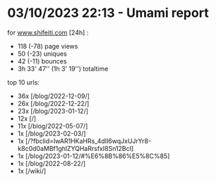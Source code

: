 # 03/10/2023 22:13 - Umami report
for www.shifeiti.com [24h] :

 - 118 (-78) page views
 - 50 (-23) uniques
 - 42 (-11) bounces
 - 3h 33' 47'' (1h 3' 19'') totaltime


top 10 urls:
 - 36x [/blog/2022-12-09/]
 - 26x [/blog/2022-12-22/]
 - 23x [/blog/2023-01-12/]
 - 12x [/]
 - 11x [/blog/2022-05-07/]
 - 1x [/blog/2023-02-03/]
 - 1x [/?fbclid=IwAR1HKaHRs_4dII6wqJxUJrYr8-k8c0d0aMBf1ghlZYQHaRrsfxI8Sn12BcI]
 - 1x [/blog/2023-01-12/#%E6%8B%86%E5%8C%85]
 - 1x [/blog/2022-08-22/]
 - 1x [/wiki/]



